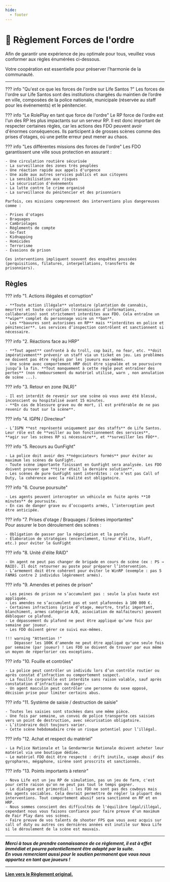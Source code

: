 ```yaml
---
hide:
  - footer
---
```


# 🚓 Règlement Forces de l'ordre

Afin de garantir une expérience de jeu optimale pour tous, veuillez vous conformer aux règles énumérées ci-dessous.

Votre coopération est essentielle pour préserver l'harmonie de la communauté.

---

??? info "Qu'est ce que les forces de l'ordre sur Life Santos ?"
    Les forces de l'ordre sur Life Santos sont des institutions chargées du maintien de l’ordre en ville, composées de la police nationale, municipale (réservée au staff pour les événements) et le pénitencier.

??? info "Le RolePlay en tant que force de l'ordre"
    Le RP force de l'ordre est l'un des RP les plus impactants sur un serveur RP. Il est donc important de respecter certaines règles, car les actions des FDO peuvent avoir d'énormes conséquences. Ils participent à de grosses scènes comme des prises d'otages, où une petite erreur peut mener au chaos.

??? info "Les différentes missions des forces de l'ordre"
    Les FDO garantissent une ville sous protection en assurant :  

    - Une circulation routière sécurisée
    - La surveillance des zones très peuplées
    - Une réaction rapide aux appels d'urgence
    - Une aide aux autres services publics et aux citoyens
    - La sensibilisation aux risques
    - La sécurisation d'événements
    - La lutte contre le crime organisé
    - La surveillance du pénitencier et des prisonniers

    Parfois, ces missions comprennent des interventions plus dangereuses comme :  

    - Prises d'otages
    - Braquages
    - Cambriolages
    - Règlements de compte
    - Go-fast
    - Kidnapping
    - Homicides
    - Terrorisme
    - Évasions de prison

    Ces interventions impliquent souvent des enquêtes poussées (perquisitions, filatures, interpellations, transferts de prisonniers).

## Règles

??? info "1. Actions illégales et corruption"  

    - **Toute action illégale** volontaire (plantation de cannabis, meurtre) et toute corruption (transmission d’informations, collaboration) sont strictement interdites aux FDO. Cela entraîne un **wipe** complet du personnage voire un **ban**.
    - Les **bavures sont autorisées en RP** mais **interdites en police et pénitencier**. Les services d’inspection contrôlent et sanctionnent si nécessaire.

??? info "2. Réactions face au HRP"  

    - **Tout agent** confronté à du troll, cop bait, no fear, etc. **doit impérativement** prévenir un staff via un ticket en jeu. Les problèmes ne doivent pas être réglés par les joueurs eux-mêmes.
    - Une scène avec comportement HRP doit être signalée et se poursuivre jusqu’à la fin. **Tout manquement à cette règle peut entraîner des pertes** (non remboursement du matériel utilisé, warn , non annulation de scène ...).

??? info "3. Retour en zone (NLR)"  

    - Il est interdit de revenir sur une scène où vous avez été blessé, inconscient ou hospitalisé avant 15 minutes.
    - **En cas de blessure grave ou de mort, il est préférable de ne pas revenir du tout sur la scène**.

??? info "4. IGPN / Directeur"  

    - L’IGPN **est représenté uniquement par des staffs** de Life Santos. Leur rôle est de **veiller au bon fonctionnement des services**, **agir sur les scènes RP si nécessaire**, et **surveiller les FDO**.

??? info "5. Recours au GunFight"  

    - La police doit avoir des **négociateurs formés** pour éviter au maximum les scènes de GunFight.
    - Toute scène importante finissant en GunFight sera analysée. Les FDO doivent prouver que **tirer était la dernière solution**.
    - Les scènes de pure GunFight sont interdites : ce n’est pas Call of Duty, la cohérence avec la réalité est obligatoire.

??? info "6. Course poursuite"  

    - Les agents peuvent intercepter un véhicule en fuite après **10 minutes** de poursuite.
    - En cas de danger grave ou d’occupants armés, l’interception peut être anticipée.

??? info "7. Prises d'otage / Braquages / Scènes importantes"  
    Pour assurer le bon déroulement des scènes :  

    - Obligation de passer par la négociation et la parole
    - Élaboration de stratégies (encerclement, tireur d’élite, bluff, etc.) pour éviter le GunFight

??? info "8. Unité d'élite RAID"  

    - Un agent ne peut pas changer de brigade en cours de scène (ex : PS → RAID). Il doit retourner au poste pour préparer l’intervention.
    - L’armement doit être cohérent pour éviter le WinRP (exemple : pas 5 FAMAS contre 2 individus légèrement armés).

??? info "9. Amendes et peines de prison"  

    - Les peines de prison ne s’accumulent pas : seule la plus haute est appliquée.
    - Les amendes ne s’accumulent pas et sont plafonnées à 100 000 €.
    - Certaines infractions (prise d’otage, meurtre, trafic important, blanchiment, armes catégorie A/B, association de malfaiteurs) peuvent débloquer ce plafond.
    - Le dépassement du plafond ne peut être appliqué qu’une fois par semaine par joueur.
    - Les FDO doivent gérer ce suivi eux-mêmes.  

    !!! warning "Attention !"
        Dépasser les 100K d'amende ne peut être appliqué qu'une seule fois par semaine (par joueur) ! Les FDO se doivent de trouver par eux même un moyen de répertorier ces exceptions.

??? info "10. Fouille et contrôles"  

    - La police peut contrôler un individu lors d’un contrôle routier ou après constat d’infraction ou comportement suspect.
    - La fouille corporelle est interdite sans raison valable, sauf après constatation d’infraction ou danger.
    - Un agent masculin peut contrôler une personne du sexe opposé, décision prise pour limiter certains abus.

??? info "11. Système de saisie / destruction de saisie"  

    - Toutes les saisies sont stockées dans une même pièce.
    - Une fois par semaine, un convoi de police transporte ces saisies vers un point de destruction, avec sécurisation obligatoire.
    - L’itinéraire doit toujours varier.
    - Cette scène hebdomadaire crée un risque potentiel pour l’illégal.

??? info "12. Achat et respect du matériel"  

    - La Police Nationale et la Gendarmerie Nationale doivent acheter leur matériel via une boutique dédiée.
    - Le matériel FDO doit être respecté : drift inutile, usage abusif des gyrophares, mégaphone, sirène sont proscrits et sanctionnés.

??? info "13. Points importants à retenir"  

    - Nova Life est un jeu RP de simulation, pas un jeu de farm, c'est pour cette raison qu'on ne peut pas tout le temps gagner.
    - Le dialogue est primordial : les FDO ne sont pas des cowboys mais des agents sociables. Cela devrait permettre de régler la plupart des interventions. Tout comportement abusif sera sanctionné en RP et en HRP.
    - Nous sommes conscient des difficultés de l'équilibre légal/illégal, cependant nous vous faisons confiance pour faire preuve d'un maximum de Fair Play dans vos scènes.
    - Faire preuve de vos talents de shooter FPS que vous avez acquis sur call of duty ou autres ces dernières années est inutile sur Nova Life si le déroulement de la scène est mauvais.

---

***Merci à tous de prendre connaissance de ce règlement, il est à effet immédiat et pourra potentiellement être adapté par la suite.***  
***En vous remerciant aussi pour le soutien permanent que vous nous apportez en tant que joueurs !***

---

[**Lien vers le Règlement original.**](https://docs.google.com/document/d/1E3m7hkNt5zt4n-0aGjaRSJUYh83aC04FEGsQRa_CptM/edit?tab=t.0)